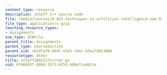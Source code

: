 ```yaml
---
content_type: resource
description: zChaff C++ source code
file: /media/courses/6-825-techniques-in-artificial-intelligence-sma-5504-fall-2002/0f40483f080d35f36254b06e7cad62ce_zchaff2001217srctar.gz
file_type: application/x-gzip
learning_resource_types:
- Assignments
ocw_type: OCWFile
parent_title: Assignments
parent_type: CourseSection
parent_uid: c614faf8-894f-e345-14ec-83a1fd01388d
resourcetype: Other
title: zchaff2001217srctar.gz
uid: 0f40483f-080d-35f3-6254-b06e7cad62ce
---
```

